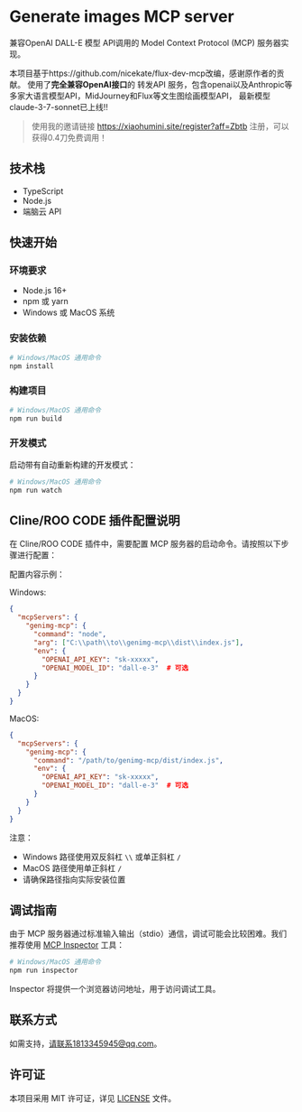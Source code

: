 # Generate images MCP server

兼容OpenAI DALL-E 模型 API调用的 Model Context Protocol (MCP) 服务器实现。

本项目基于https://github.com/nicekate/flux-dev-mcp改编，感谢原作者的贡献。
使用了**完全兼容OpenAI接口**的 转发API 服务，包含openai以及Anthropic等多家大语言模型API，MidJourney和Flux等文生图绘画模型API，
最新模型claude-3-7-sonnet已上线!!


> 使用我的邀请链接 https://xiaohumini.site/register?aff=Zbtb 注册，可以获得0.4刀免费调用！

## 技术栈

- TypeScript
- Node.js
- 端脑云 API

## 快速开始

### 环境要求

- Node.js 16+
- npm 或 yarn
- Windows 或 MacOS 系统

### 安装依赖

```bash
# Windows/MacOS 通用命令
npm install
```

### 构建项目

```bash
# Windows/MacOS 通用命令
npm run build
```

### 开发模式

启动带有自动重新构建的开发模式：

```bash
# Windows/MacOS 通用命令
npm run watch
```

## Cline/ROO CODE 插件配置说明

在 Cline/ROO CODE 插件中，需要配置 MCP 服务器的启动命令。请按照以下步骤进行配置：


配置内容示例：

Windows:
```json
{
  "mcpServers": {
    "genimg-mcp": {
      "command": "node",
      "arg": ["C:\\path\\to\\genimg-mcp\\dist\\index.js"],
      "env": {
        "OPENAI_API_KEY": "sk-xxxxx",
        "OPENAI_MODEL_ID": "dall-e-3"  # 可选
      }
    }
  }
}
```

MacOS:
```json
{
  "mcpServers": {
    "genimg-mcp": {
      "command": "/path/to/genimg-mcp/dist/index.js",
      "env": {
        "OPENAI_API_KEY": "sk-xxxxx",
        "OPENAI_MODEL_ID": "dall-e-3"  # 可选
      }
    }
  }
}
```
注意：
- Windows 路径使用双反斜杠 `\\` 或单正斜杠 `/`
- MacOS 路径使用单正斜杠 `/`
- 请确保路径指向实际安装位置

## 调试指南

由于 MCP 服务器通过标准输入输出（stdio）通信，调试可能会比较困难。我们推荐使用 [MCP Inspector](https://github.com/modelcontextprotocol/inspector) 工具：

```bash
# Windows/MacOS 通用命令
npm run inspector
```

Inspector 将提供一个浏览器访问地址，用于访问调试工具。

## 联系方式

如需支持，请联系1813345945@qq.com。

## 许可证

本项目采用 MIT 许可证，详见 [LICENSE](./LICENSE) 文件。